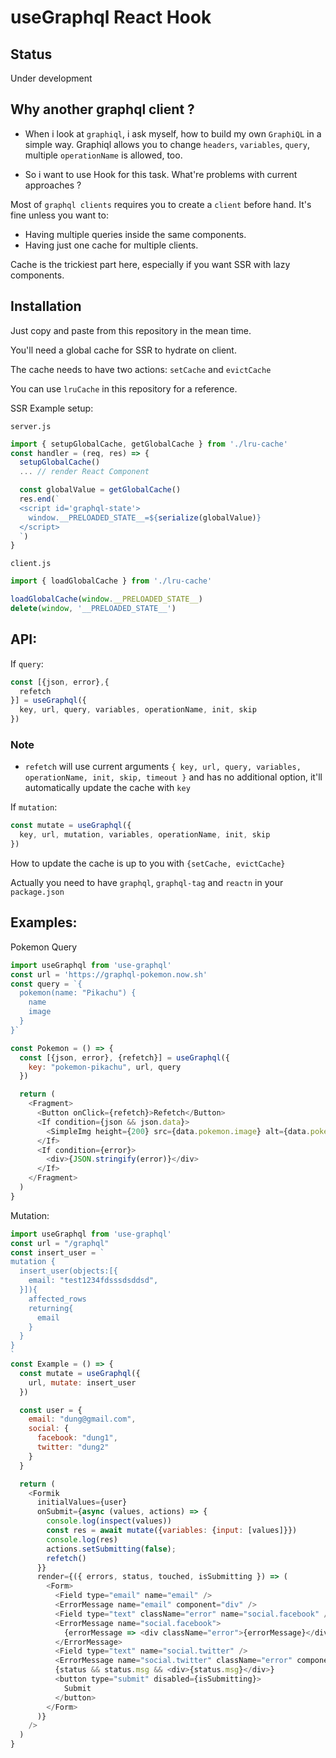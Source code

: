 # useGraphql React Hook

## Status

Under development

## Why another graphql client ?

- When i look at `graphiql`, i ask myself, how to build my own `GraphiQL` in a simple way. 
Graphiql allows you to change `headers`, `variables`, `query`, multiple `operationName` is allowed, too.

- So i want to use Hook for this task.
What're problems with current approaches ?

Most of `graphql clients` requires you to create a `client` before hand. It's fine unless you want to:

- Having multiple queries inside the same components.
- Having just one cache for multiple clients.

Cache is the trickiest part here, especially if you want SSR with lazy components.


## Installation

Just copy and paste from this repository in the mean time.

You'll need a global cache for SSR to hydrate on client.


The cache needs to have two actions: `setCache` and `evictCache`

You can use `lruCache` in this repository for a reference.

SSR Example setup:

`server.js`
```js
import { setupGlobalCache, getGlobalCache } from './lru-cache'
const handler = (req, res) => {
  setupGlobalCache()
  ... // render React Component

  const globalValue = getGlobalCache()
  res.end(`
  <script id='graphql-state'>
    window.__PRELOADED_STATE__=${serialize(globalValue)}
  </script>
  `)
}
```

`client.js`

```js
import { loadGlobalCache } from './lru-cache'

loadGlobalCache(window.__PRELOADED_STATE__)
delete(window, '__PRELOADED_STATE__')
```

## API:

If `query`:

```js
const [{json, error},{
  refetch
}] = useGraphql({
  key, url, query, variables, operationName, init, skip
})
```

### Note

- `refetch` will use current arguments `{
  key, url, query, variables, operationName, init, skip, timeout
}` and has no additional option, it'll automatically update the cache with `key`

If `mutation`:

```js
const mutate = useGraphql({
  key, url, mutation, variables, operationName, init, skip
})
```

How to update the cache is up to you with `{setCache, evictCache}`

Actually you need to have `graphql`, `graphql-tag` and `reactn` in your `package.json`

## Examples:

Pokemon Query

```js
import useGraphql from 'use-graphql'
const url = 'https://graphql-pokemon.now.sh'
const query = `{
  pokemon(name: "Pikachu") {
    name
    image
  }
}`

const Pokemon = () => {
  const [{json, error}, {refetch}] = useGraphql({
    key: "pokemon-pikachu", url, query
  })

  return (
    <Fragment>
      <Button onClick={refetch}>Refetch</Button>
      <If condition={json && json.data}>
        <SimpleImg height={200} src={data.pokemon.image} alt={data.pokemon.name} />
      </If>
      <If condition={error}>
        <div>{JSON.stringify(error)}</div>
      </If>
    </Fragment>
  )
}
```

Mutation:

```js
import useGraphql from 'use-graphql'
const url = "/graphql"
const insert_user = `
mutation {
  insert_user(objects:[{
    email: "test1234fdsssdsddsd",
  }]){
    affected_rows
    returning{
      email
    }
  }
}
`
const Example = () => {
  const mutate = useGraphql({
    url, mutate: insert_user
  })

  const user = {
    email: "dung@gmail.com",
    social: {
      facebook: "dung1",
      twitter: "dung2"
    }
  }

  return (
    <Formik
      initialValues={user}
      onSubmit={async (values, actions) => {
        console.log(inspect(values))
        const res = await mutate({variables: {input: [values]}})
        console.log(res)
        actions.setSubmitting(false);        
        refetch()
      }}
      render={({ errors, status, touched, isSubmitting }) => (
        <Form>
          <Field type="email" name="email" />
          <ErrorMessage name="email" component="div" />  
          <Field type="text" className="error" name="social.facebook" />
          <ErrorMessage name="social.facebook">
            {errorMessage => <div className="error">{errorMessage}</div>}
          </ErrorMessage>
          <Field type="text" name="social.twitter" />
          <ErrorMessage name="social.twitter" className="error" component="div"/>  
          {status && status.msg && <div>{status.msg}</div>}
          <button type="submit" disabled={isSubmitting}>
            Submit
          </button>
        </Form>
      )}
    />
  )
}
```
